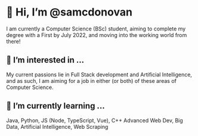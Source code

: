# 👋 Hi, I’m @samcdonovan
I am currently a Computer Science (BSc) student, aiming to complete my degree with a First by July 2022, and moving into the working world from there!

## 👀 I’m interested in ...
My current passions lie in Full Stack development and Artificial Intelligence, and as such, I am aiming for a job in either (or both) of these areas of Computer Science.

## 🌱 I’m currently learning ...
Java, Python, JS (Node, TypeScript, Vue), C++
Advanced Web Dev, Big Data, Artificial Intelligence, Web Scraping


